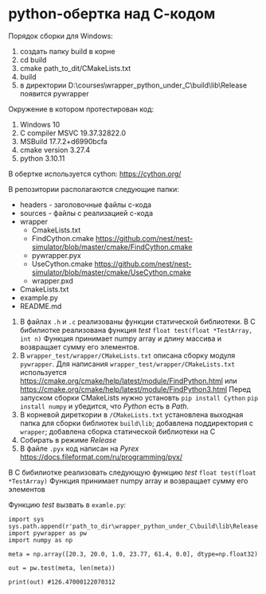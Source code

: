 # python-обертка над С-кодом

Порядок сборки для Windows:
1. создать папку build в корне
2. cd build
3. cmake path_to_dit/CMakeLists.txt
4. build
5. в директории D:\courses\wrapper_python_under_C\build\lib\Release появится pywrapper

Окружение в котором протестирован код:
1. Windows 10
2. C compiler MSVC 19.37.32822.0
3. MSBuild 17.7.2+d6990bcfa
4. cmake version 3.27.4
5. python 3.10.11

В обертке используется cython: https://cython.org/

В репозитории располагаются следующие папки:
- headers - заголовочные файлы с-кода						
- sources - файлы с реализацией с-кода		
- wrapper
	- CmakeLists.txt 
	- FindCython.cmake https://github.com/nest/nest-simulator/blob/master/cmake/FindCython.cmake
	- pywrapper.pyx
	- UseCython.cmake https://github.com/nest/nest-simulator/blob/master/cmake/UseCython.cmake
	- wrapper.pxd
- CmakeLists.txt
- example.py
- README.md

1. В файлах `.h` и `.c` реализованы функции статической библиотеки. В C бибилиотке реализована функция *test* ```float test(float *TestArray, int n)```
Функция принимает numpy array и длину массива и возвращает сумму его элементов.
2. В `wrapper_test/wrapper/CMakeLists.txt` описана сборку модуля `pywrapper`. Для написания `wrapper_test/wrapper/CMakeLists.txt` используется https://cmake.org/cmake/help/latest/module/FindPython.html или https://cmake.org/cmake/help/latest/module/FindPython3.html
Перед запуском сборки CMakeLists нужно установть ```pip install Cython``` ```pip install numpy``` и убедится, что *Python* есть в *Path*.
3. В корневой диреткории в `/CMakeLists.txt` установлена выходная папка для сборки библиотек `build\lib`; добавлена поддиректория с `wrapper`; добавлена сборка статической библиотеки на C 
4. Собирать в режиме *Release*
5. В файле `.pyx` код написан на *Pyrex* https://docs.fileformat.com/ru/programming/pyx/


В C бибилиотке реализовать следующую функцию *test* ```float test(float *TestArray)```
Функция принимает numpy array и возвращает сумму его элементов

Функцию *test* вызвать в `examle.py`:
```
import sys
sys.path.append(r'path_to_dir\wrapper_python_under_C\build\lib\Release')
import pywrapper as pw
import numpy as np

meta = np.array([20.3, 20.0, 1.0, 23.77, 61.4, 0.0], dtype=np.float32)

out = pw.test(meta, len(meta))

print(out) #126.47000122070312
```



